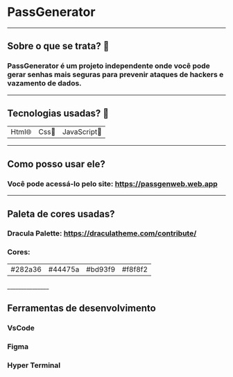 # PassGenerator

________________________________

## Sobre o que se trata? 🤔
### PassGenerator é um projeto independente onde você pode gerar senhas mais seguras para prevenir ataques de hackers e vazamento de dados.
_______________________

## Tecnologias usadas? 🚀

<table>
   <tr>

  <td>Html🌐</td>
     <td>Css🎨</td>
     <td>JavaScript🤖</td>
   </tr>
</table>

________________________

## Como posso usar ele?
### Você pode acessá-lo pelo site: https://passgenweb.web.app
_________________________

## Paleta de cores usadas?
### Dracula Palette: https://draculatheme.com/contribute/
### Cores:
<table>
   <tr>
     <td>#282a36</td>
     <td>#44475a</td>
     <td>#bd93f9</td>
     <td>#f8f8f2</td>
   </tr>

</table>
_______________

## Ferramentas de desenvolvimento
### VsCode
### Figma
### Hyper Terminal

